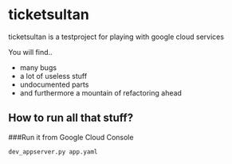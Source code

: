 # ticketsultan

ticketsultan is a testproject for playing with google cloud services

You will find..
- many bugs
- a lot of useless stuff
- undocumented parts
- and furthermore a mountain of refactoring ahead



## How to run all that stuff?
###Run it from Google Cloud Console

	dev_appserver.py app.yaml

